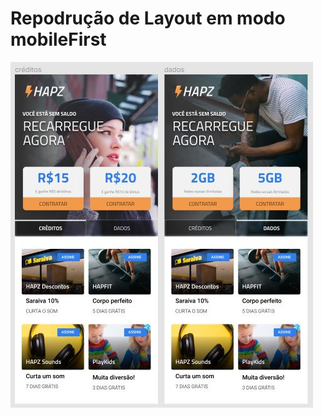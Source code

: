 <h1> Repodrução de Layout em modo mobileFirst </h1>

<img src="https://github.com/ViniciusMDuarte/Hapz-Mobile-first/blob/master/screenshot.JPG"/>
